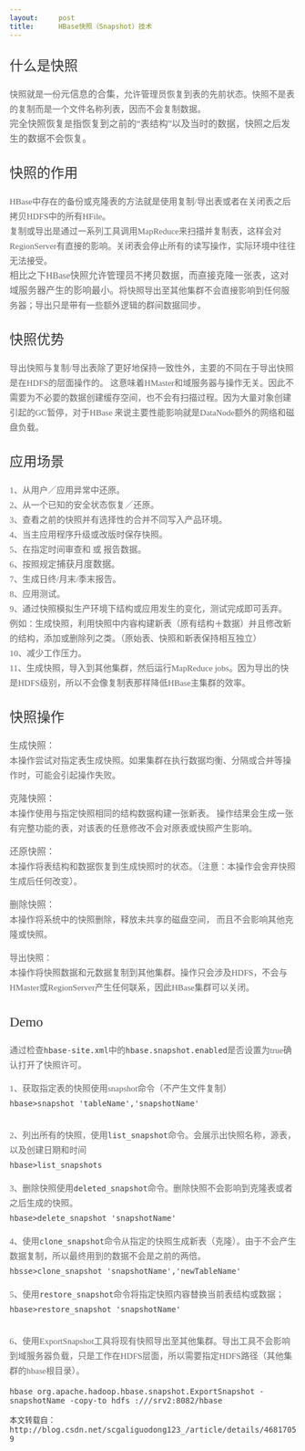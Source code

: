 ```yaml
---
layout:     post
title:      HBase快照（Snapshot）技术
---
```

<div id="article_content" class="article_content clearfix csdn-tracking-statistics" data-pid="blog" data-mod="popu_307" data-dsm="post">
								            <link rel="stylesheet" href="https://csdnimg.cn/release/phoenix/template/css/ck_htmledit_views-f76675cdea.css">
						<div class="htmledit_views" id="content_views">
                
<h3 id="什么是快照" style="font-family:'Microsoft YaHei';font-weight:100;line-height:1.1;color:rgb(51,51,51);font-size:24px;">
<span>什么是快照</span></h3>
<p style="font-family:'Microsoft YaHei';font-size:15px;color:rgb(102,102,102);line-height:26px;">
快照就是一份<span style="font-size:16px;">元信息的合集</span>，允许管理员恢复到表的先前状态。快照不是表的复制而是一个文件名称列表，因而不会复制数据。 <br><span style="font-size:16px;">完全快照恢复</span>是<span style="font-size:16px;">指恢复到之前的“表结构”以及当时的数据，快照之后发生的数据不会恢复。</span></p>
<h3 id="快照的作用" style="font-family:'Microsoft YaHei';font-weight:100;line-height:1.1;color:rgb(51,51,51);font-size:24px;">
<span>快照的作用</span></h3>
<p style="font-family:'Microsoft YaHei';font-size:15px;color:rgb(102,102,102);line-height:26px;">
HBase中存在的备份或克隆表的方法就是使用复制/导出表或者在关闭表之后拷贝HDFS中的所有HFile。 <br>
复制或导出是通过一系列工具调用MapReduce来扫描并复制表，这样会对RegionServer有直接的影响。关闭表会停止所有的读写操作，实际环境中往往无法接受。 <br><span style="font-size:16px;">相比之下HBase快照允许管理员不拷贝数据，而直接克隆一张表，这对域服务器产生的影响最小。</span>将快照导出至其他集群不会直接影响到任何服务器；导出只是带有一些额外逻辑的群间数据同步。</p>
<h3 id="快照优势" style="font-family:'Microsoft YaHei';font-weight:100;line-height:1.1;color:rgb(51,51,51);font-size:24px;">
<span>快照优势</span></h3>
<p style="font-family:'Microsoft YaHei';font-size:15px;color:rgb(102,102,102);line-height:26px;">
导出快照与复制/导出表除了更好地保持一致性外，主要的不同在于导出快照是在HDFS的层面操作的。 这意味着HMaster和域服务器与操作无关。因此不需要为不必要的数据创建缓存空间，也不会有扫描过程。因为大量对象创建引起的GC暂停，对于HBase 来说主要性能影响就是DataNode额外的网络和磁盘负载。</p>
<h3 id="应用场景" style="font-family:'Microsoft YaHei';font-weight:100;line-height:1.1;color:rgb(51,51,51);font-size:24px;">
<span>应用场景</span></h3>
<p style="font-family:'Microsoft YaHei';font-size:15px;color:rgb(102,102,102);line-height:26px;">
1、从用户／应用异常中还原。 <br>
2、从一个已知的安全状态恢复／还原。 <br>
3、查看之前的快照并有选择性的合并不同写入产品环境。 <br>
4、当主应用程序升级或改版时保存快照。 <br>
5、在指定时间审查和 或 报告数据。 <br>
6、按照规定<span style="font-size:16px;">捕获月度数据</span>。 <br>
7、生成日终/月末/季末报告。 <br>
8、应用测试。 <br>
9、通过快照模拟生产环境下结构或应用发生的变化，测试完成即可丢弃。 <br>
例如：生成快照，利用快照中内容构建新表（原有结构＋数据）并且修改新的结构，添加或删除列之类。（原始表、快照和新表保持相互独立） <br>
10、减少工作压力。 <br>
11、生成快照，导入到其他集群，然后运行MapReduce jobs。因为导出的快是HDFS级别，所以不会像复制表那样降低HBase主集群的效率。</p>
<h3 id="快照操作" style="font-family:'Microsoft YaHei';font-weight:100;line-height:1.1;color:rgb(51,51,51);font-size:24px;">
<span>快照操作</span></h3>
<p style="font-family:'Microsoft YaHei';font-size:15px;color:rgb(102,102,102);line-height:26px;">
<span style="font-size:16px;">生成快照：</span> <br>
本操作尝试对指定表生成快照。如果集群在执行数据均衡、分隔或合并等操作时，可能会引起操作失败。</p>
<p style="font-family:'Microsoft YaHei';font-size:15px;color:rgb(102,102,102);line-height:26px;">
<span style="font-size:16px;">克隆快照：</span> <br>
本操作使用与指定快照相同的结构数据构建一张新表。 操作结果会生成一张有完整功能的表，对该表的任意修改不会对原表或快照产生影响。</p>
<p style="font-family:'Microsoft YaHei';font-size:15px;color:rgb(102,102,102);line-height:26px;">
<span style="font-size:16px;">还原快照：</span> <br>
本操作将表结构和数据恢复到生成快照时的状态。（注意：本操作会舍弃快照生成后任何改变）。</p>
<p style="font-family:'Microsoft YaHei';font-size:15px;color:rgb(102,102,102);line-height:26px;">
<span style="font-size:16px;">删除快照：</span> <br>
本操作将系统中的快照删除，释放未共享的磁盘空间， 而且不会影响其他克隆或快照。</p>
<p style="font-family:'Microsoft YaHei';font-size:15px;color:rgb(102,102,102);line-height:26px;">
导出快照： <br>
本操作将快照数据和元数据复制到其他集群。操作只会涉及HDFS，不会与HMaster或RegionServer产生任何联系，因此HBase集群可以关闭。</p>
<h3 id="demo" style="font-family:'Microsoft YaHei';font-weight:100;line-height:1.1;color:rgb(51,51,51);font-size:24px;">
<span>Demo</span></h3>
<p style="font-family:'Microsoft YaHei';font-size:15px;color:rgb(102,102,102);line-height:26px;">
通过检查<code style="font-family:'Source Code Pro', monospace;font-size:13.5px;color:rgb(63,63,63);">hbase-site.xml</code>中的<code style="font-family:'Source Code Pro', monospace;font-size:13.5px;color:rgb(63,63,63);">hbase.snapshot.enabled</code>是否设置为true确认打开了快照许可。</p>
<p style="font-family:'Microsoft YaHei';font-size:15px;color:rgb(102,102,102);line-height:26px;">
1、获取指定表的快照使用snapshot命令（不产生文件复制） <br><code style="font-family:'Source Code Pro', monospace;font-size:13.5px;color:rgb(63,63,63);">hbase&gt;snapshot 'tableName','snapshotName'</code></p>
<p style="font-family:'Microsoft YaHei';font-size:15px;color:rgb(102,102,102);line-height:26px;">
<img src="https://img-blog.csdn.net/20150709170751404" alt="" title="" style="border:none;vertical-align:middle;"></p>
<p style="font-family:'Microsoft YaHei';font-size:15px;color:rgb(102,102,102);line-height:26px;">
2、列出所有的快照，使用<code style="font-family:'Source Code Pro', monospace;font-size:13.5px;color:rgb(63,63,63);">list_snapshot</code>命令。会展示出快照名称，源表，以及创建日期和时间 <br><code style="font-family:'Source Code Pro', monospace;font-size:13.5px;color:rgb(63,63,63);">hbase&gt;list_snapshots</code></p>
<p style="font-family:'Microsoft YaHei';font-size:15px;color:rgb(102,102,102);line-height:26px;">
<img src="https://img-blog.csdn.net/20150709170816800" alt="" title="" style="border:none;vertical-align:middle;"><br>
3、删除快照使用<code style="font-family:'Source Code Pro', monospace;font-size:13.5px;color:rgb(63,63,63);">deleted_snapshot</code>命令。删除快照不会影响到克隆表或者之后生成的快照。 <br><code style="font-family:'Source Code Pro', monospace;font-size:13.5px;color:rgb(63,63,63);">hbase&gt;delete_snapshot 'snapshotName'</code></p>
<p style="font-family:'Microsoft YaHei';font-size:15px;color:rgb(102,102,102);line-height:26px;">
4、使用<code style="font-family:'Source Code Pro', monospace;font-size:13.5px;color:rgb(63,63,63);">clone_snapshot</code>命令从指定的快照生成新表（克隆）。由于不会产生数据复制，所以最终用到的数据不会是之前的两倍。 <br><code style="font-family:'Source Code Pro', monospace;font-size:13.5px;color:rgb(63,63,63);">hbsse&gt;clone_snapshot 'snapshotName','newTableName'</code> <br><img src="https://img-blog.csdn.net/20150709172928270" alt="" title="" style="border:none;vertical-align:middle;"></p>
<p style="font-family:'Microsoft YaHei';font-size:15px;color:rgb(102,102,102);line-height:26px;">
5、使用<code style="font-family:'Source Code Pro', monospace;font-size:13.5px;color:rgb(63,63,63);">restore_snapshot</code>命令将指定快照内容替换当前表结构或数据； <br><code style="font-family:'Source Code Pro', monospace;font-size:13.5px;color:rgb(63,63,63);">hbase&gt;restore_snapshot 'snapshotName'</code></p>
<p style="font-family:'Microsoft YaHei';font-size:15px;color:rgb(102,102,102);line-height:26px;">
<img src="https://img-blog.csdn.net/20150709173851720" alt="" title="" style="border:none;vertical-align:middle;"><br><img src="https://img-blog.csdn.net/20150709173902780" alt="" title="" style="border:none;vertical-align:middle;"></p>
<p style="line-height:26px;">
<span style="font-family:'Microsoft YaHei';color:#666666;"><span style="font-size:15px;">6、使用ExportSnapshot工具将现有快照导出至其他集群。导出工具不会影响到域服务器负载，只是工作在HDFS层面，所以需要指定HDFS路径（其他集群的hbase根目录）。 </span></span><br></p>
<p style="color:rgb(102,102,102);font-family:'Microsoft YaHei';font-size:15px;">
<code style="font-family:'Source Code Pro', monospace;font-size:13.5px;color:rgb(63,63,63);">hbase org.apache.hadoop.hbase.snapshot.ExportSnapshot -snapshotName -copy-to hdfs :///srv2:8082/hbase</code></p>
<p><span style="font-family:'Source Code Pro', monospace;color:#3f3f3f;"><span style="font-size:13.5px;">本文转载自：http://blog.csdn.net/scgaliguodong123_/article/details/46817059</span></span></p>
            </div>
                </div>